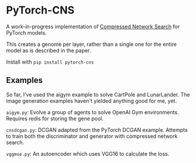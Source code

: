 PyTorch-CNS
==============
A work-in-progress implementation of [Compressed Network Search](http://people.idsia.ch/~juergen/compressednetworksearch.html)
for PyTorch models.

This creates a genome per layer, rather than a single one for the entire model as is described in the paper.

Install with `pip install pytorch-cns`

Examples
--------
So far, I've used the aigym example to solve CartPole and LunarLander.
The image generation examples haven't yielded anything good for me, yet.

`aigym.py`: Evolve a group of agents to solve OpenAI Gym environments. Requires
redis for storing the gene pool.

`cnsdcgan.py`: DCGAN adapted from the PyTorch DCGAN example. Attempts to train
both the discriminator and generator with compressed network search.

`vggmse.py`: An autoencoder which uses VGG16 to calculate the loss.
